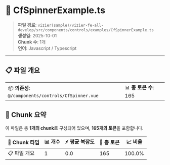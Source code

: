 # 📄 CfSpinnerExample.ts

> **파일 경로**: `vizier(sample)/vizier-fe-all-develop/src/components/controls/examples/CfSpinnerExample.ts`  
> **생성일**: 2025-10-01  
> **Chunk 수**: 1개  
> **언어**: Javascript / Typescript
---


## 📋 파일 개요

| | |
|--|--|
| 📦 **의존성**: `@/components/controls/CfSpinner.vue` | 📊 **총 토큰 수**: 165 |






## 🧩 Chunk 요약

이 파일은 총 **1개의 chunk**로 구성되어 있으며, **165개의 토큰**을 포함합니다.

| 🧩 Chunk 타입 | 📊 개수 | ⚡ 평균 복잡도 | 📝 총 토큰 | 📈 비율 |
|---------------|--------|-------------|----------|--------|
| 📋 파일 개요 | 1 | 0.0 | 165 | 100.0% |

